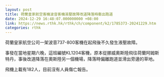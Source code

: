 ```yaml
---
layout: post
title: 荷蘭皇家航空客機波音客機液壓故障改道降落時衝出跑道
date: 2024-12-29 16:48:07.000000000 +08:00
link: https://news.rthk.hk/rthk/ch/component/k2/1785373-20241229.htm
categories: rthk
---
```


荷蘭皇家航空公司一架波音737-800客機在起飛後不久發生液壓故障。

事發在當地星期六晚，這班編號KL1204客機，原本從挪威奧斯陸飛往荷蘭阿姆斯特丹，事後改道降落在奧斯陸另一個機場，降落時偏離跑道並滑出旁邊的草地。

飛機上載有182人，目前沒有人員傷亡報告。
